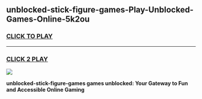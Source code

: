 
## unblocked-stick-figure-games-Play-Unblocked-Games-Online-5k2ou
<h3>
<a href="https://premium76.site?title=unblocked-stick-figure-games&ref=24A">CLICK TO PLAY</a></h3>
<hr>

<h3>
<a href="https://premium76.site?title=unblocked-stick-figure-games&ref=24A">CLICK 2 PLAY</a>
  
</h3>

<a href="https://premium76.site?title=unblocked-stick-figure-games&ref=24A"><img src="https://clearcache.store/games.png"></a>


**unblocked-stick-figure-games games unblocked: Your Gateway to Fun and Accessible Online Gaming**
